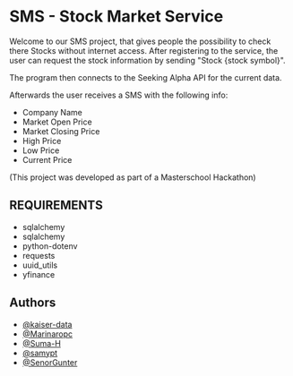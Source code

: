 
# SMS - Stock Market Service

Welcome to our SMS project, that gives people the possibility to check there Stocks without internet access.
After registering to the service, the user can request the stock information by sending "Stock {stock symbol}".

The program then connects to the Seeking Alpha API for the current data.

Afterwards the user receives a SMS with the following info:
- Company Name
- Market Open Price
- Market Closing Price
- High Price
- Low Price
- Current Price


(This project was developed as part of a Masterschool Hackathon)






## REQUIREMENTS

- sqlalchemy
- sqlalchemy
- python-dotenv
- requests
- uuid_utils
- yfinance
## Authors

- [@kaiser-data](https://github.com/kaiser-data)
- [@Marinaropc](https://github.com/Marinaropc)
- [@Suma-H](https://github.com/Suma-H)
- [@samypt](https://github.com/samypt)
- [@SenorGunter](https://github.com/SenorGunter)

